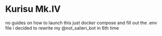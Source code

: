 # Kurisu Mk.IV
no guides on how to launch this just docker compose and fill out the .env file
i decided to rewrite my @not_salieri_bot in 6th time
